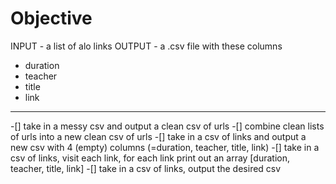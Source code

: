 # Objective

INPUT - a list of alo links
OUTPUT - a .csv file with these columns

- duration
- teacher
- title
- link

---

-[] take in a messy csv and output a clean csv of urls
-[] combine clean lists of urls into a new clean csv of urls
-[] take in a csv of links and output a new csv with 4 (empty) columns (=duration, teacher, title, link)
-[] take in a csv of links, visit each link, for each link print out an array [duration, teacher, title, link]
-[] take in a csv of links, output the desired csv
